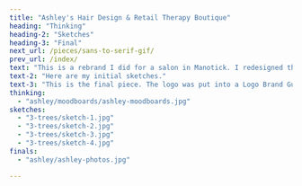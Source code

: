 ```yaml
---
title: "Ashley's Hair Design & Retail Therapy Boutique"
heading: "Thinking"
heading-2: "Sketches"
heading-3: "Final"
next_url: /pieces/sans-to-serif-gif/
prev_url: /index/
text: "This is a rebrand I did for a salon in Manotick. I redesigned the logo, business cards, retail cards, and services menu."
text-2: "Here are my initial sketches."
text-3: "This is the final piece. The logo was put into a Logo Brand Guidelines booklet to be handed back to the client, outlining all of the branding information and ways that the logo should and should not be used."
thinking:
  - "ashley/moodboards/ashley-moodboards.jpg"
sketches:
  - "3-trees/sketch-1.jpg"
  - "3-trees/sketch-2.jpg"
  - "3-trees/sketch-3.jpg"
  - "3-trees/sketch-4.jpg"
finals:
  - "ashley/ashley-photos.jpg"

---
```

